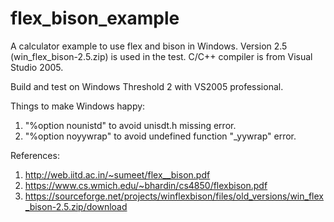 # flex_bison_example
A calculator example to use flex and bison in Windows. Version 2.5 (win_flex_bison-2.5.zip) is used in the test.  C/C++ compiler is from Visual Studio 2005.

Build and test on Windows Threshold 2 with VS2005 professional.

Things to make Windows happy:
1. "%option nounistd" to avoid unisdt.h missing error.
2. "%option noyywrap" to avoid undefined function "_yywrap" error.

References:
1. http://web.iitd.ac.in/~sumeet/flex__bison.pdf
2. https://www.cs.wmich.edu/~bhardin/cs4850/flexbison.pdf
3. https://sourceforge.net/projects/winflexbison/files/old_versions/win_flex_bison-2.5.zip/download
